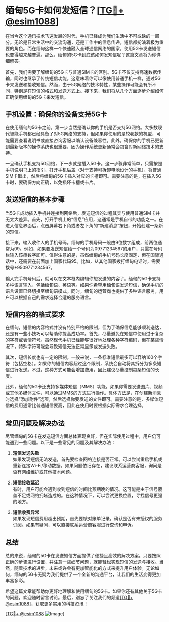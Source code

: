 # 缅甸5G卡如何发短信？[[TG💪+ @esim1088](https://t.me/s/esim1088)]

在当今这个通讯技术飞速发展的时代，手机已经成为我们生活中不可或缺的一部分。无论是日常生活中的交流沟通，还是工作中的信息传递，短信都扮演着极为重要的角色。而在缅甸这样一个快速融入全球通信网络的国家，使用5G卡发送短信也变得越来越普遍。那么，缅甸的5G卡到底该如何发短信呢？这篇文章将为你详细解答。

首先，我们需要了解缅甸的5G卡与普通SIM卡的区别。5G卡不仅支持高速数据传输，同时也继承了传统短信功能。这意味着你可以像使用普通手机一样，通过5G卡来发送和接收短信。然而，由于5G网络的技术特性，某些操作可能会有所不同，特别是在短信的格式和发送方式上。接下来，我们将从几个方面逐步介绍如何正确使用缅甸的5G卡来发短信。

## 手机设置：确保你的设备支持5G卡

在使用缅甸的5G卡之前，第一步当然是确认你的手机是否支持5G网络。大多数现代智能手机都已经具备了对5G网络的支持，但如果你使用的是较老款的机型，可能需要查看说明书或直接咨询客服以确认设备兼容性。此外，确保你的手机已更新到最新版本的操作系统也很重要，因为操作系统更新通常会包含对新网络技术的支持。

一旦确认手机支持5G网络，下一步就是插入5G卡。这一步骤非常简单，只需按照手机说明书上的指引，打开手机后盖（对于支持可拆卸电池设计的手机），将普通SIM卡取出，然后将缅甸的5G卡插入对应的卡槽即可。需要注意的是，在插入5G卡时，要确保方向正确，以免损坏卡槽或卡片。

## 发送短信的基本步骤

当5G卡成功插入手机并连接到网络后，发送短信的过程其实与使用普通SIM卡并无太大差异。首先，打开手机上的“信息”应用，这通常是手机自带的功能之一。在进入信息界面后，点击屏幕右下角或者左下角的“新建消息”按钮，开始创建一条新的短信。

接下来，输入收件人的手机号码。缅甸的手机号码一般由9位数字组成，前两位通常为09。例如，如果要发送短信给一个号码为09771234567的用户，只需在号码栏输入该串数字即可。值得注意的是，虽然缅甸的手机号码长度固定，但在国际通话中，还需要在前面加上国家代码95。比如，从其他国家拨打缅甸电话时，需要拨号+9509771234567。

输入完手机号码后，就可以在文本框内编辑你想发送的内容了。缅甸的5G卡支持多种语言输入，包括缅甸语、英语等。如果你希望用缅甸语发送短信，确保手机的语言设置已经切换至缅甸语模式。同时，缅甸的运营商也提供了多种语言服务，用户可以根据自己的需求选择合适的服务语言。

## 短信内容的格式要求

在缅甸，短信的内容格式并没有特别严格的限制，但为了确保信息能够顺利送达，还是有一些小技巧可以帮助你提高成功率。首先，尽量避免在短信中使用过于复杂的字符或表情符号。虽然现代手机已经能够很好地处理各种字符编码，但在某些情况下，特殊字符可能会导致短信无法正常显示或发送失败。

其次，短信长度也有一定的限制。一般来说，一条标准短信最多可以容纳160个字符（包括空格）。如果你的短信内容超过这个限制，系统会自动将其拆分为多条短信进行发送。不过，这种方式可能会增加费用，因此建议尽量控制每条短信的长度。

此外，缅甸的5G卡还支持多媒体短信（MMS）功能。如果你需要发送图片、视频或其他多媒体文件，可以通过MMS的方式进行操作。具体方法是，在创建新消息时选择“添加附件”选项，然后选择你要发送的文件即可。需要注意的是，多媒体短信的费用通常比普通短信要高，因此在使用时要根据实际需求合理选择。

## 常见问题及解决办法

尽管缅甸的5G卡在发送短信方面总体表现良好，但在实际使用过程中，用户仍可能遇到一些问题。以下是一些常见的问题及其解决办法：

1. **短信发送失败**  
   如果发现短信无法发送，首先要检查网络连接是否正常。可以尝试重启手机或重新连接Wi-Fi/移动数据。如果问题依旧存在，建议联系运营商客服，询问是否有网络维护或其他技术问题。

2. **短信接收延迟**  
   有时，用户可能会遇到收到短信的时间比预期晚的情况。这可能是由于信号覆盖不足或网络拥堵造成的。在这种情况下，可以尝试更换位置，寻找信号更强的地方。

3. **短信收费异常**  
   如果发现短信费用超出预期，首先要核对账单记录，确认是否有未授权的服务订阅。如果有疑问，可以直接联系运营商客服进行查询和申诉。

## 总结

总的来说，缅甸的5G卡在发送短信方面提供了便捷且高效的解决方案。只要按照正确的步骤进行设置，并注意一些细节问题，就能轻松实现短信的发送与接收。当然，随着技术的进步，未来或许会有更加智能化的方式来提升用户体验。无论如何，缅甸的5G卡无疑为我们提供了一个全新的沟通平台，让我们的生活变得更加丰富多彩。

希望这篇文章能帮助你更好地理解和使用缅甸的5G卡。如果你还有其他关于5G卡的问题，欢迎随时留言讨论。最后，别忘了关注我们的频道[[TG💪+ @esim1088](https://t.me/s/esim1088)]，获取更多实用的科技资讯！

[[TG💪+ @esim1088](https://t.me/s/esim1088) ![Image](https://i.postimg.cc/4NQfJmqS/Snipaste-2025-05-13-00-14-12.png)]